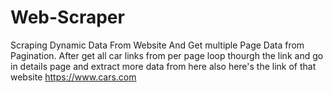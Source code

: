 # Web-Scraper
Scraping Dynamic Data From Website And Get multiple Page Data from Pagination.
After get all car links from per page loop thourgh the link and go in details page and extract more data from here also
here's the link of that website https://www.cars.com
